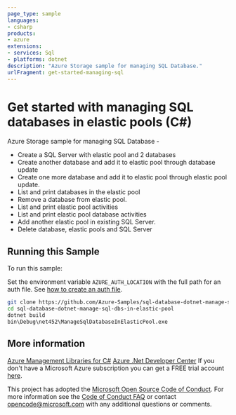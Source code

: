 ```yaml
---
page_type: sample
languages:
- csharp
products:
- azure
extensions:
- services: Sql
- platforms: dotnet
description: "Azure Storage sample for managing SQL Database."
urlFragment: get-started-managing-sql
---
```


# Get started with managing SQL databases in elastic pools (C#)

 Azure Storage sample for managing SQL Database -
  - Create a SQL Server with elastic pool and 2 databases
  - Create another database and add it to elastic pool through database update
  - Create one more database and add it to elastic pool through elastic pool update.
  - List and print databases in the elastic pool
  - Remove a database from elastic pool.
  - List and print elastic pool activities
  - List and print elastic pool database activities
  - Add another elastic pool in existing SQL Server.
  - Delete database, elastic pools and SQL Server


## Running this Sample

To run this sample:

Set the environment variable `AZURE_AUTH_LOCATION` with the full path for an auth file. See [how to create an auth file](https://github.com/Azure/azure-libraries-for-net/blob/master/AUTH.md).

```bash
git clone https://github.com/Azure-Samples/sql-database-dotnet-manage-sql-dbs-in-elastic-pool.git
cd sql-database-dotnet-manage-sql-dbs-in-elastic-pool
dotnet build
bin\Debug\net452\ManageSqlDatabaseInElasticPool.exe
```

## More information

[Azure Management Libraries for C#](https://github.com/Azure/azure-sdk-for-net/tree/Fluent)
[Azure .Net Developer Center](https://azure.microsoft.com/en-us/develop/net/)
If you don't have a Microsoft Azure subscription you can get a FREE trial account [here](http://go.microsoft.com/fwlink/?LinkId=330212).

This project has adopted the [Microsoft Open Source Code of Conduct](https://opensource.microsoft.com/codeofconduct/). For more information see the [Code of Conduct FAQ](https://opensource.microsoft.com/codeofconduct/faq/) or contact [opencode@microsoft.com](mailto:opencode@microsoft.com) with any additional questions or comments.
